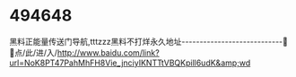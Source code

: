 # 494648
黑料正能量传送门导航,tttzzz黑料不打烊永久地址----------------------------🏩🏩点/此/进/入/http://www.baidu.com/link?url=NoK8PT47PahMhFH8Vie_jnciyIKNTTtVBQKpill6udK&amp;wd

